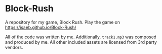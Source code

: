 # Block-Rush
A repository for my game, Block Rush. Play the game on https://isaeb.github.io/Block-Rush/

All of the code was written by me. Additionally, `track1.mp3` was composed and produced by me. All other included assets are licensed from 3rd party vendors.
